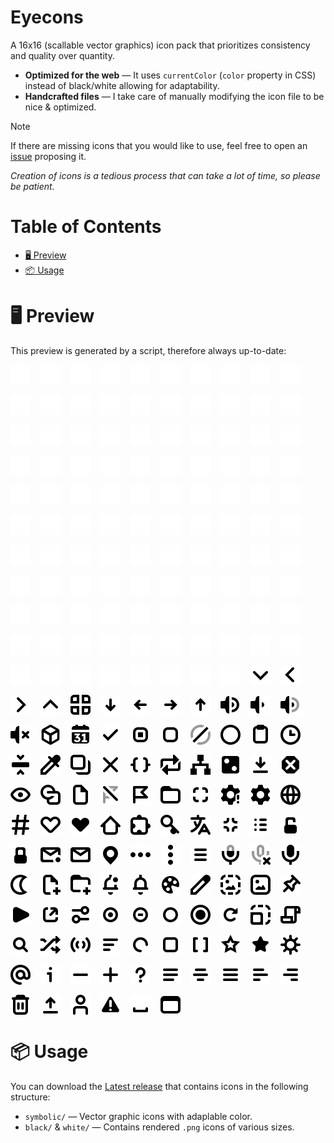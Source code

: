 # Eyecons

A 16x16 (scallable vector graphics) icon pack that prioritizes consistency and quality over quantity.

- **Optimized for the web** — It uses `currentColor` (`color` property in CSS) instead of black/white allowing for adaptability.
- **Handcrafted files** — I take care of manually modifying the icon file to be nice & optimized.

> [!NOTE]
> If there are missing icons that you would like to use, feel free to open an [issue](https://github.com/bbfh-dev/eyecons/issues/new) proposing it.
>
> *Creation of icons is a tedious process that can take a lot of time, so please be patient.*

# Table of Contents

<!-- vim-markdown-toc GFM -->

* [🖥️ Preview](#-preview)
* [📦 Usage](#-usage)

<!-- vim-markdown-toc -->

# 🖥️ Preview

This preview is generated by a script, therefore always up-to-date:

<div style="display: flex; gap: 1rem; flex-wrap: wrap;">
<!-- begin preview -->
<img src="./.github/preview/white__angle_down.png#gh-dark-mode-only" width="32px" height="32px" />
<img src="./.github/preview/white__angle_left.png#gh-dark-mode-only" width="32px" height="32px" />
<img src="./.github/preview/white__angle_right.png#gh-dark-mode-only" width="32px" height="32px" />
<img src="./.github/preview/white__angle_up.png#gh-dark-mode-only" width="32px" height="32px" />
<img src="./.github/preview/white__apps.png#gh-dark-mode-only" width="32px" height="32px" />
<img src="./.github/preview/white__arrow_down.png#gh-dark-mode-only" width="32px" height="32px" />
<img src="./.github/preview/white__arrow_left.png#gh-dark-mode-only" width="32px" height="32px" />
<img src="./.github/preview/white__arrow_right.png#gh-dark-mode-only" width="32px" height="32px" />
<img src="./.github/preview/white__arrow_up.png#gh-dark-mode-only" width="32px" height="32px" />
<img src="./.github/preview/white__audio_volume-high.png#gh-dark-mode-only" width="32px" height="32px" />
<img src="./.github/preview/white__audio_volume-low.png#gh-dark-mode-only" width="32px" height="32px" />
<img src="./.github/preview/white__audio_volume-medium.png#gh-dark-mode-only" width="32px" height="32px" />
<img src="./.github/preview/white__audio_volume-mute.png#gh-dark-mode-only" width="32px" height="32px" />
<img src="./.github/preview/white__box.png#gh-dark-mode-only" width="32px" height="32px" />
<img src="./.github/preview/white__calendar.png#gh-dark-mode-only" width="32px" height="32px" />
<img src="./.github/preview/white__check.png#gh-dark-mode-only" width="32px" height="32px" />
<img src="./.github/preview/white__checkbox-checked.png#gh-dark-mode-only" width="32px" height="32px" />
<img src="./.github/preview/white__checkbox-unchecked.png#gh-dark-mode-only" width="32px" height="32px" />
<img src="./.github/preview/white__circle-crossed.png#gh-dark-mode-only" width="32px" height="32px" />
<img src="./.github/preview/white__circle.png#gh-dark-mode-only" width="32px" height="32px" />
<img src="./.github/preview/white__clipboard.png#gh-dark-mode-only" width="32px" height="32px" />
<img src="./.github/preview/white__clock.png#gh-dark-mode-only" width="32px" height="32px" />
<img src="./.github/preview/white__collapse.png#gh-dark-mode-only" width="32px" height="32px" />
<img src="./.github/preview/white__color_picker.png#gh-dark-mode-only" width="32px" height="32px" />
<img src="./.github/preview/white__copy.png#gh-dark-mode-only" width="32px" height="32px" />
<img src="./.github/preview/white__cross.png#gh-dark-mode-only" width="32px" height="32px" />
<img src="./.github/preview/white__curly_braces.png#gh-dark-mode-only" width="32px" height="32px" />
<img src="./.github/preview/white__cycle.png#gh-dark-mode-only" width="32px" height="32px" />
<img src="./.github/preview/white__diagram.png#gh-dark-mode-only" width="32px" height="32px" />
<img src="./.github/preview/white__dice.png#gh-dark-mode-only" width="32px" height="32px" />
<img src="./.github/preview/white__download.png#gh-dark-mode-only" width="32px" height="32px" />
<img src="./.github/preview/white__error.png#gh-dark-mode-only" width="32px" height="32px" />
<img src="./.github/preview/white__eye.png#gh-dark-mode-only" width="32px" height="32px" />
<img src="./.github/preview/white__eyecons.png#gh-dark-mode-only" width="32px" height="32px" />
<img src="./.github/preview/white__file.png#gh-dark-mode-only" width="32px" height="32px" />
<img src="./.github/preview/white__flag-crossed.png#gh-dark-mode-only" width="32px" height="32px" />
<img src="./.github/preview/white__flag.png#gh-dark-mode-only" width="32px" height="32px" />
<img src="./.github/preview/white__folder.png#gh-dark-mode-only" width="32px" height="32px" />
<img src="./.github/preview/white__fullscreen.png#gh-dark-mode-only" width="32px" height="32px" />
<img src="./.github/preview/white__gear-exclamation.png#gh-dark-mode-only" width="32px" height="32px" />
<img src="./.github/preview/white__gear.png#gh-dark-mode-only" width="32px" height="32px" />
<img src="./.github/preview/white__globe.png#gh-dark-mode-only" width="32px" height="32px" />
<img src="./.github/preview/white__hashtag.png#gh-dark-mode-only" width="32px" height="32px" />
<img src="./.github/preview/white__heart-outline.png#gh-dark-mode-only" width="32px" height="32px" />
<img src="./.github/preview/white__heart.png#gh-dark-mode-only" width="32px" height="32px" />
<img src="./.github/preview/white__home.png#gh-dark-mode-only" width="32px" height="32px" />
<img src="./.github/preview/white__jigsaw.png#gh-dark-mode-only" width="32px" height="32px" />
<img src="./.github/preview/white__key.png#gh-dark-mode-only" width="32px" height="32px" />
<img src="./.github/preview/white__language.png#gh-dark-mode-only" width="32px" height="32px" />
<img src="./.github/preview/white__leave_fullscreen.png#gh-dark-mode-only" width="32px" height="32px" />
<img src="./.github/preview/white__list.png#gh-dark-mode-only" width="32px" height="32px" />
<img src="./.github/preview/white__lock-open.png#gh-dark-mode-only" width="32px" height="32px" />
<img src="./.github/preview/white__lock.png#gh-dark-mode-only" width="32px" height="32px" />
<img src="./.github/preview/white__mail-notification.png#gh-dark-mode-only" width="32px" height="32px" />
<img src="./.github/preview/white__mail.png#gh-dark-mode-only" width="32px" height="32px" />
<img src="./.github/preview/white__map_pin.png#gh-dark-mode-only" width="32px" height="32px" />
<img src="./.github/preview/white__menu_dots_horizontal.png#gh-dark-mode-only" width="32px" height="32px" />
<img src="./.github/preview/white__menu_dots_vertical.png#gh-dark-mode-only" width="32px" height="32px" />
<img src="./.github/preview/white__menu_hamburger.png#gh-dark-mode-only" width="32px" height="32px" />
<img src="./.github/preview/white__microphone-medium.png#gh-dark-mode-only" width="32px" height="32px" />
<img src="./.github/preview/white__microphone-mute.png#gh-dark-mode-only" width="32px" height="32px" />
<img src="./.github/preview/white__microphone.png#gh-dark-mode-only" width="32px" height="32px" />
<img src="./.github/preview/white__moon.png#gh-dark-mode-only" width="32px" height="32px" />
<img src="./.github/preview/white__new_file.png#gh-dark-mode-only" width="32px" height="32px" />
<img src="./.github/preview/white__new_folder.png#gh-dark-mode-only" width="32px" height="32px" />
<img src="./.github/preview/white__notification-unread.png#gh-dark-mode-only" width="32px" height="32px" />
<img src="./.github/preview/white__notification.png#gh-dark-mode-only" width="32px" height="32px" />
<img src="./.github/preview/white__pallete.png#gh-dark-mode-only" width="32px" height="32px" />
<img src="./.github/preview/white__pencil.png#gh-dark-mode-only" width="32px" height="32px" />
<img src="./.github/preview/white__picture-placeholder.png#gh-dark-mode-only" width="32px" height="32px" />
<img src="./.github/preview/white__picture.png#gh-dark-mode-only" width="32px" height="32px" />
<img src="./.github/preview/white__pin.png#gh-dark-mode-only" width="32px" height="32px" />
<img src="./.github/preview/white__play.png#gh-dark-mode-only" width="32px" height="32px" />
<img src="./.github/preview/white__popout.png#gh-dark-mode-only" width="32px" height="32px" />
<img src="./.github/preview/white__properties.png#gh-dark-mode-only" width="32px" height="32px" />
<img src="./.github/preview/white__radio-checked.png#gh-dark-mode-only" width="32px" height="32px" />
<img src="./.github/preview/white__radio-mixed.png#gh-dark-mode-only" width="32px" height="32px" />
<img src="./.github/preview/white__radio-unchecked.png#gh-dark-mode-only" width="32px" height="32px" />
<img src="./.github/preview/white__record.png#gh-dark-mode-only" width="32px" height="32px" />
<img src="./.github/preview/white__refresh.png#gh-dark-mode-only" width="32px" height="32px" />
<img src="./.github/preview/white__scaling.png#gh-dark-mode-only" width="32px" height="32px" />
<img src="./.github/preview/white__scroll.png#gh-dark-mode-only" width="32px" height="32px" />
<img src="./.github/preview/white__search.png#gh-dark-mode-only" width="32px" height="32px" />
<img src="./.github/preview/white__shuffle.png#gh-dark-mode-only" width="32px" height="32px" />
<img src="./.github/preview/white__signal.png#gh-dark-mode-only" width="32px" height="32px" />
<img src="./.github/preview/white__sort.png#gh-dark-mode-only" width="32px" height="32px" />
<img src="./.github/preview/white__spinner.png#gh-dark-mode-only" width="32px" height="32px" />
<img src="./.github/preview/white__square.png#gh-dark-mode-only" width="32px" height="32px" />
<img src="./.github/preview/white__square_brackets.png#gh-dark-mode-only" width="32px" height="32px" />
<img src="./.github/preview/white__star-outline.png#gh-dark-mode-only" width="32px" height="32px" />
<img src="./.github/preview/white__star.png#gh-dark-mode-only" width="32px" height="32px" />
<img src="./.github/preview/white__sun.png#gh-dark-mode-only" width="32px" height="32px" />
<img src="./.github/preview/white__symbol_at.png#gh-dark-mode-only" width="32px" height="32px" />
<img src="./.github/preview/white__symbol_info.png#gh-dark-mode-only" width="32px" height="32px" />
<img src="./.github/preview/white__symbol_minus_sign.png#gh-dark-mode-only" width="32px" height="32px" />
<img src="./.github/preview/white__symbol_plus_sign.png#gh-dark-mode-only" width="32px" height="32px" />
<img src="./.github/preview/white__symbol_question_mark.png#gh-dark-mode-only" width="32px" height="32px" />
<img src="./.github/preview/white__text.png#gh-dark-mode-only" width="32px" height="32px" />
<img src="./.github/preview/white__text_align_center.png#gh-dark-mode-only" width="32px" height="32px" />
<img src="./.github/preview/white__text_align_justify.png#gh-dark-mode-only" width="32px" height="32px" />
<img src="./.github/preview/white__text_align_left.png#gh-dark-mode-only" width="32px" height="32px" />
<img src="./.github/preview/white__text_align_right.png#gh-dark-mode-only" width="32px" height="32px" />
<img src="./.github/preview/white__trashcan.png#gh-dark-mode-only" width="32px" height="32px" />
<img src="./.github/preview/white__upload.png#gh-dark-mode-only" width="32px" height="32px" />
<img src="./.github/preview/white__user.png#gh-dark-mode-only" width="32px" height="32px" />
<img src="./.github/preview/white__warning.png#gh-dark-mode-only" width="32px" height="32px" />
<img src="./.github/preview/white__whitespace.png#gh-dark-mode-only" width="32px" height="32px" />
<img src="./.github/preview/white__window.png#gh-dark-mode-only" width="32px" height="32px" />
<img src="./.github/preview/black__angle_down.png#gh-light-mode-only" width="32px" height="32px" />
<img src="./.github/preview/black__angle_left.png#gh-light-mode-only" width="32px" height="32px" />
<img src="./.github/preview/black__angle_right.png#gh-light-mode-only" width="32px" height="32px" />
<img src="./.github/preview/black__angle_up.png#gh-light-mode-only" width="32px" height="32px" />
<img src="./.github/preview/black__apps.png#gh-light-mode-only" width="32px" height="32px" />
<img src="./.github/preview/black__arrow_down.png#gh-light-mode-only" width="32px" height="32px" />
<img src="./.github/preview/black__arrow_left.png#gh-light-mode-only" width="32px" height="32px" />
<img src="./.github/preview/black__arrow_right.png#gh-light-mode-only" width="32px" height="32px" />
<img src="./.github/preview/black__arrow_up.png#gh-light-mode-only" width="32px" height="32px" />
<img src="./.github/preview/black__audio_volume-high.png#gh-light-mode-only" width="32px" height="32px" />
<img src="./.github/preview/black__audio_volume-low.png#gh-light-mode-only" width="32px" height="32px" />
<img src="./.github/preview/black__audio_volume-medium.png#gh-light-mode-only" width="32px" height="32px" />
<img src="./.github/preview/black__audio_volume-mute.png#gh-light-mode-only" width="32px" height="32px" />
<img src="./.github/preview/black__box.png#gh-light-mode-only" width="32px" height="32px" />
<img src="./.github/preview/black__calendar.png#gh-light-mode-only" width="32px" height="32px" />
<img src="./.github/preview/black__check.png#gh-light-mode-only" width="32px" height="32px" />
<img src="./.github/preview/black__checkbox-checked.png#gh-light-mode-only" width="32px" height="32px" />
<img src="./.github/preview/black__checkbox-unchecked.png#gh-light-mode-only" width="32px" height="32px" />
<img src="./.github/preview/black__circle-crossed.png#gh-light-mode-only" width="32px" height="32px" />
<img src="./.github/preview/black__circle.png#gh-light-mode-only" width="32px" height="32px" />
<img src="./.github/preview/black__clipboard.png#gh-light-mode-only" width="32px" height="32px" />
<img src="./.github/preview/black__clock.png#gh-light-mode-only" width="32px" height="32px" />
<img src="./.github/preview/black__collapse.png#gh-light-mode-only" width="32px" height="32px" />
<img src="./.github/preview/black__color_picker.png#gh-light-mode-only" width="32px" height="32px" />
<img src="./.github/preview/black__copy.png#gh-light-mode-only" width="32px" height="32px" />
<img src="./.github/preview/black__cross.png#gh-light-mode-only" width="32px" height="32px" />
<img src="./.github/preview/black__curly_braces.png#gh-light-mode-only" width="32px" height="32px" />
<img src="./.github/preview/black__cycle.png#gh-light-mode-only" width="32px" height="32px" />
<img src="./.github/preview/black__diagram.png#gh-light-mode-only" width="32px" height="32px" />
<img src="./.github/preview/black__dice.png#gh-light-mode-only" width="32px" height="32px" />
<img src="./.github/preview/black__download.png#gh-light-mode-only" width="32px" height="32px" />
<img src="./.github/preview/black__error.png#gh-light-mode-only" width="32px" height="32px" />
<img src="./.github/preview/black__eye.png#gh-light-mode-only" width="32px" height="32px" />
<img src="./.github/preview/black__eyecons.png#gh-light-mode-only" width="32px" height="32px" />
<img src="./.github/preview/black__file.png#gh-light-mode-only" width="32px" height="32px" />
<img src="./.github/preview/black__flag-crossed.png#gh-light-mode-only" width="32px" height="32px" />
<img src="./.github/preview/black__flag.png#gh-light-mode-only" width="32px" height="32px" />
<img src="./.github/preview/black__folder.png#gh-light-mode-only" width="32px" height="32px" />
<img src="./.github/preview/black__fullscreen.png#gh-light-mode-only" width="32px" height="32px" />
<img src="./.github/preview/black__gear-exclamation.png#gh-light-mode-only" width="32px" height="32px" />
<img src="./.github/preview/black__gear.png#gh-light-mode-only" width="32px" height="32px" />
<img src="./.github/preview/black__globe.png#gh-light-mode-only" width="32px" height="32px" />
<img src="./.github/preview/black__hashtag.png#gh-light-mode-only" width="32px" height="32px" />
<img src="./.github/preview/black__heart-outline.png#gh-light-mode-only" width="32px" height="32px" />
<img src="./.github/preview/black__heart.png#gh-light-mode-only" width="32px" height="32px" />
<img src="./.github/preview/black__home.png#gh-light-mode-only" width="32px" height="32px" />
<img src="./.github/preview/black__jigsaw.png#gh-light-mode-only" width="32px" height="32px" />
<img src="./.github/preview/black__key.png#gh-light-mode-only" width="32px" height="32px" />
<img src="./.github/preview/black__language.png#gh-light-mode-only" width="32px" height="32px" />
<img src="./.github/preview/black__leave_fullscreen.png#gh-light-mode-only" width="32px" height="32px" />
<img src="./.github/preview/black__list.png#gh-light-mode-only" width="32px" height="32px" />
<img src="./.github/preview/black__lock-open.png#gh-light-mode-only" width="32px" height="32px" />
<img src="./.github/preview/black__lock.png#gh-light-mode-only" width="32px" height="32px" />
<img src="./.github/preview/black__mail-notification.png#gh-light-mode-only" width="32px" height="32px" />
<img src="./.github/preview/black__mail.png#gh-light-mode-only" width="32px" height="32px" />
<img src="./.github/preview/black__map_pin.png#gh-light-mode-only" width="32px" height="32px" />
<img src="./.github/preview/black__menu_dots_horizontal.png#gh-light-mode-only" width="32px" height="32px" />
<img src="./.github/preview/black__menu_dots_vertical.png#gh-light-mode-only" width="32px" height="32px" />
<img src="./.github/preview/black__menu_hamburger.png#gh-light-mode-only" width="32px" height="32px" />
<img src="./.github/preview/black__microphone-medium.png#gh-light-mode-only" width="32px" height="32px" />
<img src="./.github/preview/black__microphone-mute.png#gh-light-mode-only" width="32px" height="32px" />
<img src="./.github/preview/black__microphone.png#gh-light-mode-only" width="32px" height="32px" />
<img src="./.github/preview/black__moon.png#gh-light-mode-only" width="32px" height="32px" />
<img src="./.github/preview/black__new_file.png#gh-light-mode-only" width="32px" height="32px" />
<img src="./.github/preview/black__new_folder.png#gh-light-mode-only" width="32px" height="32px" />
<img src="./.github/preview/black__notification-unread.png#gh-light-mode-only" width="32px" height="32px" />
<img src="./.github/preview/black__notification.png#gh-light-mode-only" width="32px" height="32px" />
<img src="./.github/preview/black__pallete.png#gh-light-mode-only" width="32px" height="32px" />
<img src="./.github/preview/black__pencil.png#gh-light-mode-only" width="32px" height="32px" />
<img src="./.github/preview/black__picture-placeholder.png#gh-light-mode-only" width="32px" height="32px" />
<img src="./.github/preview/black__picture.png#gh-light-mode-only" width="32px" height="32px" />
<img src="./.github/preview/black__pin.png#gh-light-mode-only" width="32px" height="32px" />
<img src="./.github/preview/black__play.png#gh-light-mode-only" width="32px" height="32px" />
<img src="./.github/preview/black__popout.png#gh-light-mode-only" width="32px" height="32px" />
<img src="./.github/preview/black__properties.png#gh-light-mode-only" width="32px" height="32px" />
<img src="./.github/preview/black__radio-checked.png#gh-light-mode-only" width="32px" height="32px" />
<img src="./.github/preview/black__radio-mixed.png#gh-light-mode-only" width="32px" height="32px" />
<img src="./.github/preview/black__radio-unchecked.png#gh-light-mode-only" width="32px" height="32px" />
<img src="./.github/preview/black__record.png#gh-light-mode-only" width="32px" height="32px" />
<img src="./.github/preview/black__refresh.png#gh-light-mode-only" width="32px" height="32px" />
<img src="./.github/preview/black__scaling.png#gh-light-mode-only" width="32px" height="32px" />
<img src="./.github/preview/black__scroll.png#gh-light-mode-only" width="32px" height="32px" />
<img src="./.github/preview/black__search.png#gh-light-mode-only" width="32px" height="32px" />
<img src="./.github/preview/black__shuffle.png#gh-light-mode-only" width="32px" height="32px" />
<img src="./.github/preview/black__signal.png#gh-light-mode-only" width="32px" height="32px" />
<img src="./.github/preview/black__sort.png#gh-light-mode-only" width="32px" height="32px" />
<img src="./.github/preview/black__spinner.png#gh-light-mode-only" width="32px" height="32px" />
<img src="./.github/preview/black__square.png#gh-light-mode-only" width="32px" height="32px" />
<img src="./.github/preview/black__square_brackets.png#gh-light-mode-only" width="32px" height="32px" />
<img src="./.github/preview/black__star-outline.png#gh-light-mode-only" width="32px" height="32px" />
<img src="./.github/preview/black__star.png#gh-light-mode-only" width="32px" height="32px" />
<img src="./.github/preview/black__sun.png#gh-light-mode-only" width="32px" height="32px" />
<img src="./.github/preview/black__symbol_at.png#gh-light-mode-only" width="32px" height="32px" />
<img src="./.github/preview/black__symbol_info.png#gh-light-mode-only" width="32px" height="32px" />
<img src="./.github/preview/black__symbol_minus_sign.png#gh-light-mode-only" width="32px" height="32px" />
<img src="./.github/preview/black__symbol_plus_sign.png#gh-light-mode-only" width="32px" height="32px" />
<img src="./.github/preview/black__symbol_question_mark.png#gh-light-mode-only" width="32px" height="32px" />
<img src="./.github/preview/black__text.png#gh-light-mode-only" width="32px" height="32px" />
<img src="./.github/preview/black__text_align_center.png#gh-light-mode-only" width="32px" height="32px" />
<img src="./.github/preview/black__text_align_justify.png#gh-light-mode-only" width="32px" height="32px" />
<img src="./.github/preview/black__text_align_left.png#gh-light-mode-only" width="32px" height="32px" />
<img src="./.github/preview/black__text_align_right.png#gh-light-mode-only" width="32px" height="32px" />
<img src="./.github/preview/black__trashcan.png#gh-light-mode-only" width="32px" height="32px" />
<img src="./.github/preview/black__upload.png#gh-light-mode-only" width="32px" height="32px" />
<img src="./.github/preview/black__user.png#gh-light-mode-only" width="32px" height="32px" />
<img src="./.github/preview/black__warning.png#gh-light-mode-only" width="32px" height="32px" />
<img src="./.github/preview/black__whitespace.png#gh-light-mode-only" width="32px" height="32px" />
<img src="./.github/preview/black__window.png#gh-light-mode-only" width="32px" height="32px" />
<!-- end preview -->
</div>

# 📦 Usage

You can download the [Latest release](https://github.com/bbfh-dev/eyecons/releases/latest) that contains icons in the following structure:

- `symbolic/` — Vector graphic icons with adaplable color.
- `black/` & `white/` — Contains rendered `.png` icons of various sizes.
